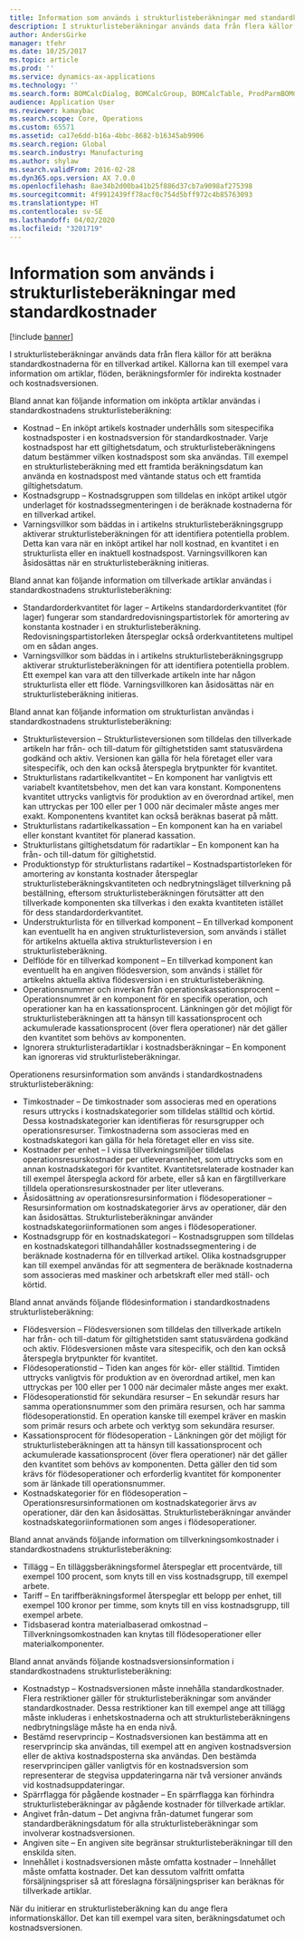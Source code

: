 ```yaml
---
title: Information som används i strukturlisteberäkningar med standardkostnader
description: I strukturlisteberäkningar används data från flera källor för att beräkna standardkostnaderna för en tillverkad artikel. Källorna kan till exempel vara information om artiklar, flöden, beräkningsformler för indirekta kostnader och kostnadsversionen.
author: AndersGirke
manager: tfehr
ms.date: 10/25/2017
ms.topic: article
ms.prod: ''
ms.service: dynamics-ax-applications
ms.technology: ''
ms.search.form: BOMCalcDialog, BOMCalcGroup, BOMCalcTable, ProdParmBOMCalc
audience: Application User
ms.reviewer: kamaybac
ms.search.scope: Core, Operations
ms.custom: 65571
ms.assetid: ca17e6dd-b16a-4bbc-8682-b16345ab9906
ms.search.region: Global
ms.search.industry: Manufacturing
ms.author: shylaw
ms.search.validFrom: 2016-02-28
ms.dyn365.ops.version: AX 7.0.0
ms.openlocfilehash: 8ae34b2d00ba41b25f886d37cb7a9098af275398
ms.sourcegitcommit: 4f9912439ff78acf0c754d5bff972c4b85763093
ms.translationtype: HT
ms.contentlocale: sv-SE
ms.lasthandoff: 04/02/2020
ms.locfileid: "3201719"
---
```

# <a name="information-used-in-bom-calculations-with-standard-costs"></a>Information som används i strukturlisteberäkningar med standardkostnader

[!include [banner](../includes/banner.md)]

I strukturlisteberäkningar används data från flera källor för att beräkna standardkostnaderna för en tillverkad artikel. Källorna kan till exempel vara information om artiklar, flöden, beräkningsformler för indirekta kostnader och kostnadsversionen.

Bland annat kan följande information om inköpta artiklar användas i standardkostnadens strukturlisteberäkning:
-   Kostnad – En inköpt artikels kostnader underhålls som sitespecifika kostnadsposter i en kostnadsversion för standardkostnader. Varje kostnadspost har ett giltighetsdatum, och strukturlisteberäkningens datum bestämmer vilken kostnadspost som ska användas. Till exempel en strukturlisteberäkning med ett framtida beräkningsdatum kan använda en kostnadspost med väntande status och ett framtida giltighetsdatum.
-   Kostnadsgrupp – Kostnadsgruppen som tilldelas en inköpt artikel utgör underlaget för kostnadssegmenteringen i de beräknade kostnaderna för en tillverkad artikel.
-   Varningsvillkor som bäddas in i artikelns strukturlisteberäkningsgrupp aktiverar strukturlisteberäkningen för att identifiera potentiella problem. Detta kan vara när en inköpt artikel har noll kostnad, en kvantitet i en strukturlista eller en inaktuell kostnadspost. Varningsvillkoren kan åsidosättas när en strukturlisteberäkning initieras.

Bland annat kan följande information om tillverkade artiklar användas i standardkostnadens strukturlisteberäkning:
-   Standardorderkvantitet för lager – Artikelns standardorderkvantitet (för lager) fungerar som standardredovisningspartistorlek för amortering av konstanta kostnader i en strukturlisteberäkning. Redovisningspartistorleken återspeglar också orderkvantitetens multipel om en sådan anges.
-   Varningsvillkor som bäddas in i artikelns strukturlisteberäkningsgrupp aktiverar strukturlisteberäkningen för att identifiera potentiella problem. Ett exempel kan vara att den tillverkade artikeln inte har någon strukturlista eller ett flöde. Varningsvillkoren kan åsidosättas när en strukturlisteberäkning initieras.

Bland annat kan följande information om strukturlistan användas i standardkostnadens strukturlisteberäkning:
-   Strukturlisteversion – Strukturlisteversionen som tilldelas den tillverkade artikeln har från- och till-datum för giltighetstiden samt statusvärdena godkänd och aktiv. Versionen kan gälla för hela företaget eller vara sitespecifik, och den kan också återspegla brytpunkter för kvantitet.
-   Strukturlistans radartikelkvantitet – En komponent har vanligtvis ett variabelt kvantitetsbehov, men det kan vara konstant. Komponentens kvantitet uttrycks vanligtvis för produktion av en överordnad artikel, men kan uttryckas per 100 eller per 1 000 när decimaler måste anges mer exakt. Komponentens kvantitet kan också beräknas baserat på mått.
-   Strukturlistans radartikelkassation – En komponent kan ha en variabel eller konstant kvantitet för planerad kassation.
-   Strukturlistans giltighetsdatum för radartiklar – En komponent kan ha från- och till-datum för giltighetstid.
-   Produktionstyp för strukturlistans radartikel – Kostnadspartistorleken för amortering av konstanta kostnader återspeglar strukturlisteberäkningskvantiteten och nedbrytningsläget tillverkning på beställning, eftersom strukturlisteberäkningen förutsätter att den tillverkade komponenten ska tillverkas i den exakta kvantiteten istället för dess standardorderkvantitet.
-   Understrukturlista för en tillverkad komponent – En tillverkad komponent kan eventuellt ha en angiven strukturlisteversion, som används i stället för artikelns aktuella aktiva strukturlisteversion i en strukturlisteberäkning.
-   Delflöde för en tillverkad komponent – En tillverkad komponent kan eventuellt ha en angiven flödesversion, som används i stället för artikelns aktuella aktiva flödesversion i en strukturlisteberäkning.
-   Operationsnummer och inverkan från operationskassationsprocent – Operationsnumret är en komponent för en specifik operation, och operationer kan ha en kassationsprocent. Länkningen gör det möjligt för strukturlisteberäkningen att ta hänsyn till kassationsprocent och ackumulerade kassationsprocent (över flera operationer) när det gäller den kvantitet som behövs av komponenten.
-   Ignorera strukturlisteradartiklar i kostnadsberäkningar – En komponent kan ignoreras vid strukturlisteberäkningar.

Operationens resursinformation som används i standardkostnadens strukturlisteberäkning:
-   Timkostnader – De timkostnader som associeras med en operations resurs uttrycks i kostnadskategorier som tilldelas ställtid och körtid. Dessa kostnadskategorier kan identifieras för resursgrupper och operationsresurser. Timkostnaderna som associeras med en kostnadskategori kan gälla för hela företaget eller en viss site.
-   Kostnader per enhet – I vissa tillverkningsmiljöer tilldelas operationsresurskostnader per utleveransenhet, som uttrycks som en annan kostnadskategori för kvantitet. Kvantitetsrelaterade kostnader kan till exempel återspegla ackord för arbete, eller så kan en färgtillverkare tilldela operationsresurskostnader per liter utleverans.
-   Åsidosättning av operationsresursinformation i flödesoperationer – Resursinformation om kostnadskategorier ärvs av operationer, där den kan åsidosättas. Strukturlisteberäkningar använder kostnadskategoriinformationen som anges i flödesoperationer.
-   Kostnadsgrupp för en kostnadskategori – Kostnadsgruppen som tilldelas en kostnadskategori tillhandahåller kostnadssegmentering i de beräknade kostnaderna för en tillverkad artikel. Olika kostnadsgrupper kan till exempel användas för att segmentera de beräknade kostnaderna som associeras med maskiner och arbetskraft eller med ställ- och körtid.

Bland annat används följande flödesinformation i standardkostnadens strukturlisteberäkning:
-   Flödesversion – Flödesversionen som tilldelas den tillverkade artikeln har från- och till-datum för giltighetstiden samt statusvärdena godkänd och aktiv. Flödesversionen måste vara sitespecifik, och den kan också återspegla brytpunkter för kvantitet.
-   Flödesoperationstid – Tiden kan anges för kör- eller ställtid. Timtiden uttrycks vanligtvis för produktion av en överordnad artikel, men kan uttryckas per 100 eller per 1 000 när decimaler måste anges mer exakt.
-   Flödesoperationstid för sekundära resurser – En sekundär resurs har samma operationsnummer som den primära resursen, och har samma flödesoperationstid. En operation kanske till exempel kräver en maskin som primär resurs och arbete och verktyg som sekundära resurser.
-   Kassationsprocent för flödesoperation - Länkningen gör det möjligt för strukturlisteberäkningen att ta hänsyn till kassationsprocent och ackumulerade kassationsprocent (över flera operationer) när det gäller den kvantitet som behövs av komponenten. Detta gäller den tid som krävs för flödesoperationer och erforderlig kvantitet för komponenter som är länkade till operationsnummer.
-   Kostnadskategorier för en flödesoperation – Operationsresursinformationen om kostnadskategorier ärvs av operationer, där den kan åsidosättas. Strukturlisteberäkningar använder kostnadskategoriinformationen som anges i flödesoperationer.

Bland annat används följande information om tillverkningsomkostnader i standardkostnadens strukturlisteberäkning:
-   Tillägg – En tilläggsberäkningsformel återspeglar ett procentvärde, till exempel 100 procent, som knyts till en viss kostnadsgrupp, till exempel arbete.
-   Tariff – En tariffberäkningsformel återspeglar ett belopp per enhet, till exempel 100 kronor per timme, som knyts till en viss kostnadsgrupp, till exempel arbete.
-   Tidsbaserad kontra materialbaserad omkostnad – Tillverkningsomkostnaden kan knytas till flödesoperationer eller materialkomponenter.

Bland annat används följande kostnadsversionsinformation i standardkostnadens strukturlisteberäkning:
-   Kostnadstyp – Kostnadsversionen måste innehålla standardkostnader. Flera restriktioner gäller för strukturlisteberäkningar som använder standardkostnader. Dessa restriktioner kan till exempel ange att tillägg måste inkluderas i enhetskostnaderna och att strukturlisteberäkningens nedbrytningsläge måste ha en enda nivå.
-   Bestämd reservprincip – Kostnadsversionen kan bestämma att en reservprincip ska användas, till exempel att en angiven kostnadsversion eller de aktiva kostnadsposterna ska användas. Den bestämda reservprincipen gäller vanligtvis för en kostnadsversion som representerar de stegvisa uppdateringarna när två versioner används vid kostnadsuppdateringar.
-   Spärrflagga för pågående kostnader – En spärrflagga kan förhindra strukturlisteberäkningar av pågående kostnader för tillverkade artiklar.
-   Angivet från-datum – Det angivna från-datumet fungerar som standardberäkningsdatum för alla strukturlisteberäkningar som involverar kostnadsversionen.
-   Angiven site – En angiven site begränsar strukturlisteberäkningar till den enskilda siten.
-   Innehållet i kostnadsversionen måste omfatta kostnader – Innehållet måste omfatta kostnader. Det kan dessutom valfritt omfatta försäljningspriser så att föreslagna försäljningspriser kan beräknas för tillverkade artiklar.

När du initierar en strukturlisteberäkning kan du ange flera informationskällor. Det kan till exempel vara siten, beräkningsdatumet och kostnadsversionen.





